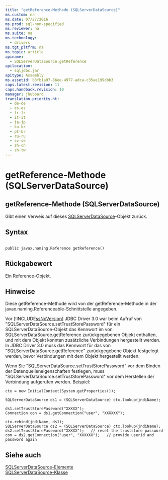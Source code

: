 ```yaml
---
title: "getReference-Methode (SQLServerDataSource)"
ms.custom: na
ms.date: 07/27/2016
ms.prod: sql-non-specified
ms.reviewer: na
ms.suite: na
ms.technology: 
  - drivers
ms.tgt_pltfrm: na
ms.topic: article
apiname: 
  - SQLServerDataSource.getReference
apilocation: 
  - sqljdbc.jar
apitype: Assembly
ms.assetid: b3fb1a97-86ee-4977-adca-c35ae199dbb3
caps.latest.revision: 11
caps.handback.revision: 10
manager: jhubbard
translation.priority.ht: 
  - de-de
  - es-es
  - fr-fr
  - it-it
  - ja-jp
  - ko-kr
  - pt-br
  - ru-ru
  - sv-se
  - zh-cn
  - zh-tw
---
```

# getReference-Methode (SQLServerDataSource)
    
## getReference\-Methode \(SQLServerDataSource\)  
 Gibt einen Verweis auf dieses [SQLServerDataSource](../content/SQLServerDataSource-Class.md)\-Objekt zurück.  
  
## Syntax  
  
```  
  
public javax.naming.Reference getReference()  
```  
  
## Rückgabewert  
 Ein Reference\-Objekt.  
  
## Hinweise  
 Diese getReference\-Methode wird von der getReference\-Methode in der javax.naming.Referenceable\-Schnittstelle angegeben.  
  
 Vor [!INCLUDE[ssNoVersion](../content/includes/ssNoVersion_md.md)] JDBC Driver 3.0 war beim Aufruf von "SQLServerDataSource.setTrustStorePassword" für ein SQLServerDataSource\-Objekt das Kennwort im von SQLServerDataSource.getReference zurückgegebenen Objekt enthalten, und mit dem Objekt konnten zusätzliche Verbindungen hergestellt werden. In JDBC Driver 3.0 muss das Kennwort für das von "SQLServerDataSource.getReference" zurückgegebene Objekt festgelegt werden, bevor Verbindungen mit dem Objekt hergestellt werden.  
  
 Wenn Sie "SQLServerDataSource.setTrustStorePassword" vor dem Binden der Datenquelleneigenschaften festlegen, muss "SQLServerDataSource.setTrustStorePassword" vor dem Herstellen der Verbindung aufgerufen werden. Beispiel:  
  
```  
ctx = new InitialContext(System.getProperties());  
  
SQLServerDataSource ds1 = (SQLServerDataSource) ctx.lookup(jndiName);  
  
ds1.setTrustStorePassword("XXXXX");  
Connection con = ds1.getConnection("user", "XXXXXX");  
  
ctx.rebind(jndiName, ds1);  
SQLServerDataSource ds2 = (SQLServerDataSource) ctx.lookup(jndiName);  
ds2.setTrustStorePassword("XXXXX");   // reset the truststore password  
con = ds2.getConnection("user", "XXXXXX");   // provide userid and password again  
```  
  
## Siehe auch  
 [SQLServerDataSource-Elemente](../content/SQLServerDataSource-Members.md)   
 [SQLServerDataSource-Klasse](../content/SQLServerDataSource-Class.md)  
  
  